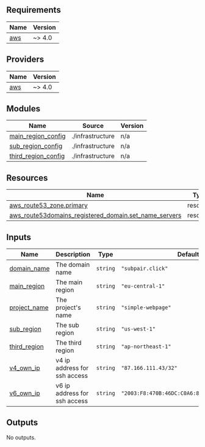<!-- BEGIN_TF_DOCS -->
## Requirements

| Name | Version |
|------|---------|
| <a name="requirement_aws"></a> [aws](#requirement\_aws) | ~> 4.0 |

## Providers

| Name | Version |
|------|---------|
| <a name="provider_aws"></a> [aws](#provider\_aws) | ~> 4.0 |

## Modules

| Name | Source | Version |
|------|--------|---------|
| <a name="module_main_region_config"></a> [main\_region\_config](#module\_main\_region\_config) | ./infrastructure | n/a |
| <a name="module_sub_region_config"></a> [sub\_region\_config](#module\_sub\_region\_config) | ./infrastructure | n/a |
| <a name="module_third_region_config"></a> [third\_region\_config](#module\_third\_region\_config) | ./infrastructure | n/a |

## Resources

| Name | Type |
|------|------|
| [aws_route53_zone.primary](https://registry.terraform.io/providers/hashicorp/aws/latest/docs/resources/route53_zone) | resource |
| [aws_route53domains_registered_domain.set_name_servers](https://registry.terraform.io/providers/hashicorp/aws/latest/docs/resources/route53domains_registered_domain) | resource |

## Inputs

| Name | Description | Type | Default | Required |
|------|-------------|------|---------|:--------:|
| <a name="input_domain_name"></a> [domain\_name](#input\_domain\_name) | The domain name | `string` | `"subpair.click"` | no |
| <a name="input_main_region"></a> [main\_region](#input\_main\_region) | The main region | `string` | `"eu-central-1"` | no |
| <a name="input_project_name"></a> [project\_name](#input\_project\_name) | The project's name | `string` | `"simple-webpage"` | no |
| <a name="input_sub_region"></a> [sub\_region](#input\_sub\_region) | The sub region | `string` | `"us-west-1"` | no |
| <a name="input_third_region"></a> [third\_region](#input\_third\_region) | The third region | `string` | `"ap-northeast-1"` | no |
| <a name="input_v4_own_ip"></a> [v4\_own\_ip](#input\_v4\_own\_ip) | v4 ip address for ssh access | `string` | `"87.166.111.43/32"` | no |
| <a name="input_v6_own_ip"></a> [v6\_own\_ip](#input\_v6\_own\_ip) | v6 ip address for ssh access | `string` | `"2003:F8:470B:46DC:C0A6:8472:6D87:7CD7/128"` | no |

## Outputs

No outputs.
<!-- END_TF_DOCS -->